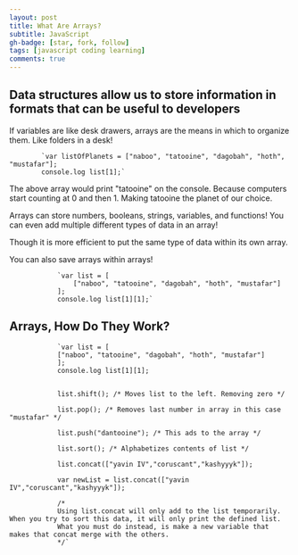 ```yaml
---
layout: post
title: What Are Arrays?
subtitle: JavaScript
gh-badge: [star, fork, follow]
tags: [javascript coding learning]
comments: true
---
```


## Data structures allow us to store information in formats that can be useful to developers

If variables are like desk drawers, arrays are the means in which to organize them. Like folders in a desk!

            `var listOfPlanets = ["naboo", "tatooine", "dagobah", "hoth", "mustafar"];
            console.log list[1];`

The above array would print "tatooine" on the console. Because computers start counting at 0 and then 1. Making tatooine the planet of our choice.

Arrays can store numbers, booleans, strings, variables, and functions! You can even add multiple different types of data in an array!

Though it is more efficient to put the same type of data within its own array.

You can also save arrays within arrays!

                `var list = [
                    ["naboo", "tatooine", "dagobah", "hoth", "mustafar"]
                ];
                console.log list[1][1];`

## Arrays, How Do They Work?

                `var list = [
                ["naboo", "tatooine", "dagobah", "hoth", "mustafar"]
                ];
                console.log list[1][1];


                list.shift(); /* Moves list to the left. Removing zero */

                list.pop(); /* Removes last number in array in this case "mustafar" */

                list.push("dantooine"); /* This ads to the array */

                list.sort(); /* Alphabetizes contents of list */

                list.concat(["yavin IV","coruscant","kashyyyk"]);

                var newList = list.concat(["yavin IV","coruscant","kashyyyk"]);

                /*
                Using list.concat will only add to the list temporarily. When you try to sort this data, it will only print the defined list.
                What you must do instead, is make a new variable that makes that concat merge with the others. 
                */`

